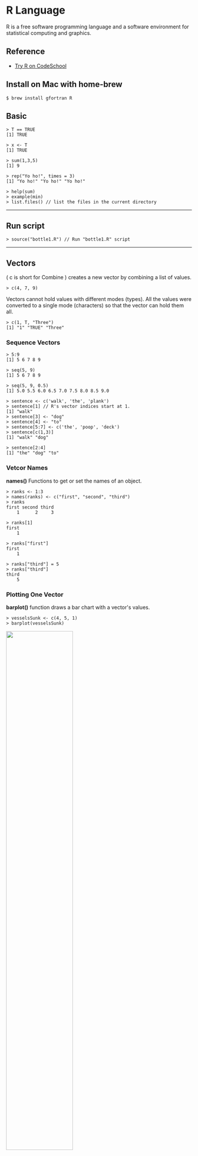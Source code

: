 # R Language

R is a free software programming language and a software environment for statistical computing and graphics.

## Reference

* [Try R on CodeSchool](http://tryr.codeschool.com/)

## Install on Mac with home-brew

```
$ brew install gfortran R
```

## Basic

```
> T == TRUE
[1] TRUE

> x <- T
[1] TRUE

> sum(1,3,5)
[1] 9

> rep("Yo ho!",­ times­ = 3)
[1] "Yo ho!" "Yo ho!" "Yo ho!"

> help(sum)
> example(min)
> list.files() // list the files in the current directory
```

---

## Run script

```
> source("bottle1.R") // Run "bottle1.R" script
```

---
## Vectors 

( c is short for Combine ) creates a new vector by combining a list of values.

```
> c(4, 7, 9)
```

Vectors cannot hold values with different modes (types). All the values were converted to a single mode (characters) so that the vector can hold them all.

```
> c(1, T, "Three")
[1] "1" "TRUE" "Three"
```

### Sequence Vectors

```
> 5:9
[1] 5 6 7 8 9

> seq(5, 9)
[1] 5 6 7 8 9

> seq(5, 9, 0.5)
[1] 5.0 5.5 6.0 6.5 7.0 7.5 8.0 8.5 9.0

> sentence <- c('walk', 'the', 'plank')
> sentence[1] // R's vector indices start at 1.
[1] "walk"
> sentence[3] <- "dog"
> sentence[4] <- "to"
> sentence[5­:7] <- c('th­e', 'poop­', 'deck­')
> sentence[c(1,3)]
[1] "walk" "dog"

> sentence[2:4]
[1] "the" "dog" "to"
```

### Vetcor Names

**names()** Functions to get or set the names of an object.

```
> ranks <- 1:3
> names(ranks) <- c("first", "second", "third")
> ranks
first second third
    1      2     3

> ranks[1]
first
    1

> ranks["first"]
first
    1

> ranks["third"] = 5
> ranks["third"]
third
    5
```

### Plotting One Vector

**barplot()** function draws a bar chart with a vector's values.

```
> vesselsSunk <- c(4, 5, 1)
> barplot(vesselsSunk)
```
<img src="imgs/barplot-1.png" width="60%">

```
> names(vesselsSunk) <- c("England", "France", "Norway")
> barplot(vesselsSunk)
```
<img src="imgs/barplot-2.png" width="60%">

```
> barplot(1:100)
```
<img src="imgs/barplot-3.png" width="60%">

### Vector Math

```
> a <- c(1, 2, 3)
> a + 1
[1] 2 3 4

> a*2
[1] 2 4 6

> a == c(1, 8, 3)
[1] TRUE FALSE TRUE

> a > c(1, 1, 1)
[1] FALSE TRUE TRUE

> b <- c(2, 3, 4)
> a+b
[1] 3 5 7

> c <- c(2, 3, 4, 5, 6, 7)
> a+c
[1] 3 5 7 6 8 10

> sin(a)
[1] 0.8414710 0.9092974 0.1411200

> sqrt(a)
[1] 1.000000 1.414214 1.732051
```

### Scatter Plots

The **plot()** function takes two vectors, one for X values and one for Y values, and draws a graph of them.

```
> x <- seq(1, 20, 0.1)
> y <- sin(x)
> plot(x, y)
```
<img src="imgs/plot-1.png" width="60%">

```
> values <- -10:10
> absolutes <- abs(values)
> plot(values, absolutes)
```
<img src="imgs/plot-2.png" width="60%">

### NA VAlues

```
> a <- c(1, 3, NA, 7, 9)
> sum(a)
[1] NA

> sum(a, na.rm = TRUE)
[1] 20
```

## Matrices

```
> matrix(0, 3, 4)
     [,1] [,2] [,3] [,4]
[1,]    0    0    0    0
[2,]    0    0    0    0
[3,]    0    0    0    0

> a<-1:12
> matrix(a, 3, 4)
     [,1] [,2] [,3] [,4]
[1,]    1    4    7   10
[2,]    2    5    8   11
[3,]    3    6    9   12
```
The **dim()** assignment function sets dimensions for a matrix. It accepts a vector with the number of rows and the number of columns to assign.

```
> plank <- 1:8
> dim(plank) <- c(2,4)
> plank
     [,1] [,2] [,3] [,4]
[1,]    1    3    5    7
[2,]    2    4    6    8

> plank[2:3]
[1] 6

> plank[2,]
[1] 2 4 6 8

> plank[, 2:4]
     [,1] [,2] [,3]
[1,]    3    5    7
[2,]    4    6    8
```


### Matrix Plotting

```
> elevation <- matrix(1, 10, 10)
> elevation[4,6] <- 0
> contour(elevation)
```
<img src="imgs/contour-1.png" width="60%">

```
> persp(elevation)> 
```
<img src="imgs/persp-1.png" width="60%">

```
> persp(elevation, expand=0.2)
```
<img src="imgs/persp-2.png" width="60%">

```
> contour(volcano)
```
<img src="imgs/contour-2.png" width="60%">

```
> persp(volcano, expand=0.2)
```
<img src="imgs/persp-3.png" width="60%">

```
> image(volcano)
```
<img src="imgs/image-1.png" width="60%">


## Summary Statistics

### Mean
```
> limbs <- c(4, 3, 4, 3, 2, 4, 4, 4)
> names(limbs) <- c('One-Eye', 'Peg-Leg', 'Smitty', 'Hook', 'Scooter', 'Dan', 'Mikey', 'Blackbeard')
> mean(limbs)
[1] 3.5

> barplot(limbs)
```
<img src="imgs/mean-1.png" width="60%">

```
> abline(h = mean(limbs))
```
<img src="imgs/mean-2.png" width="60%">

### Median
```
> limbs <- c(4, 3, 4, 3, 2, 4, 4, 14)
> names(limbs) <- c('One-Eye', 'Peg-Leg', 'Smitty', 'Hook', 'Scooter', 'Dan', 'Mikey', 'Davy Jones')
> mean(limbs)
[1] 4.75

> barplot(limbs)
> abline(h = mean(limbs))
```
<img src="imgs/median-1.png" width="60%">

```
> median(limbs)
[1] 4

> barplot(limbs)
> abline(h = median(limbs))
```
<img src="imgs/median-2.png" width="60%">


### Standard Deviation

```
> pounds <- c(45000, 50000, 35000, 40000, 35000, 45000, 10000, 15000)
> barplot(pounds)
> meanValue <- mean(pounds)
> deviation <- sd(pounds)
> abline(h = meanValue)
> abline(h = meanValue + deviation)
> abline(h = meanValue - deviation)
```
<img src="imgs/sd-1.png" width="60%">

---
## Factors

```
> chests <- c('gold', 'silver', 'gems', 'gold', 'gems')
> print(chests)
[1] "gold"   "silver" "gems"   "gold"   "gems" 

> types <- factor(chests)
> print(types)
[1] gold   silver gems   gold   gems  
Levels: gems gold silver

> as.integer(types)
[1] 2 3 1 2 1

> levels(types)
[1] "gems"  "gold"  "silver"
```

### Plots With Factors

```
> weights <- c(300, 200, 100, 250, 150)
> prices <- c(9000, 5000, 12000, 7500, 18000)
> plot(weights, prices)
```

<img src="imgs/plot-with-factor-1.png" width="60%">


```
> plot(weights, prices, pch=as.integer(types))
```
<img src="imgs/plot-with-factor-2.png" width="60%">

```
> legend("topright", c("gems", "gold", "silver"), pch=1:3)
```
<img src="imgs/plot-with-factor-3.png" width="60%">

```
> legend("topright", levels(types), pch=1:length(levels(types)))
```
<img src="imgs/plot-with-factor-4.png" width="60%">


